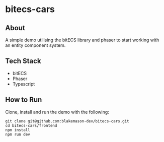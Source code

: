 # bitecs-cars

## About
A simple demo utilising the bitECS library and phaser to start working with an
entity component system.

## Tech Stack
- bitECS
- Phaser
- Typescript

## How to Run
Clone, install and run the demo with the following:

    git clone git@github.com:blakemason-dev/bitecs-cars.git
    cd bitecs-cars/frontend
    npm install
    npm run dev

